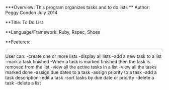 ***Overview:
This program organizes tasks and to do lists
** Author: Peggy Condon  July 2014

**Title: To Do List

**Language/Framework: Ruby, Rspec, Shoes

**Features:
_____________

User can:
-create one or more lists
-display all lists
-add a new task to a list
-mark a task finished
-When a task is marked finished then the task is removed from the list
-view all the active tasks in a list
-view all the tasks marked done
-assign due dates to a task
-assign priority to a task
-add a task description
-edit a task
-sort tasks by due date or priority
-delete a task
-delete a list






